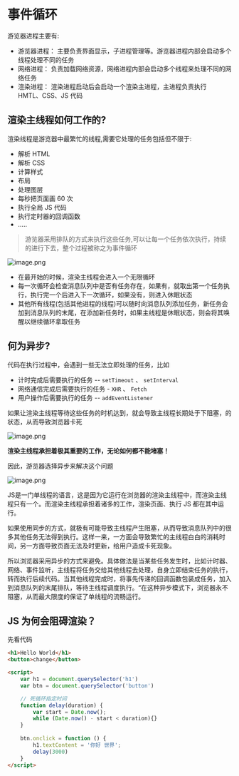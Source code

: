# 事件循环

游览器进程主要有:

- 游览器进程：	主要负责界面显示，子进程管理等。游览器进程内部会启动多个线程处理不同的任务
- 网络进程：          负责加载网络资源，网络进程内部会启动多个线程来处理不同的网络任务
- 渲染进程：          渲染进程启动后会启动一个渲染主进程，主进程负责执行 HMTL、CSS、JS 代码



## 渲染主线程如何工作的?

渲染线程是游览器中最繁忙的线程,需要它处理的任务包括但不限于:

- 解析 HTML
- 解析 CSS
- 计算样式
- 布局
- 处理图层
- 每秒把页面画 60 次
- 执行全局 JS 代码
- 执行定时器的回调函数
- .....

> 游览器采用排队的方式来执行这些任务,可以让每一个任务依次执行，持续的进行下去，整个过程被称之为事件循环

![image.png](/doc/eventLoop/img-0.png)


- 在最开始的时候，渲染主线程会进入一个无限循环
- 每一次循环会检查消息队列中是否有任务存在，如果有，就取出第一个任务执行，执行完一个后进入下一次循环，如果没有，则进入休眠状态
- 其他所有线程(包括其他进程的线程)可以随时向消息队列添加任务，新任务会加到消息队列的末尾，在添加新任务时，如果主线程是休眠状态，则会将其唤醒以继续循环拿取任务


## 何为异步?
代码在执行过程中，会遇到一些无法立即处理的任务，比如
- 计时完成后需要执行的任务 -- `setTimeout` 、 `setInterval`
- 网络通信完成后需要执行的任务 - `XHR` 、 `Fetch`
- 用户操作后需要执行的任务 -- `addEventListener`

如果让渲染主线程等待这些任务的时机达到，就会导致主线程长期处于下阻塞，的状态，从而导致浏览器卡死


![image.png](/doc/eventLoop/img-2.png)


**渲染主线程承担着极其重要的工作，无论如何都不能堵塞！**

因此，游览器选择异步来解决这个问题

![image.png](/doc/eventLoop/img-3.png)



JS是一门单线程的语言，这是因为它运行在浏览器的渲染主线程中，而渲染主线程只有一个。而渲染主线程承担着诸多的工作，渲染页面、执行 JS 都在其中运行。

如果使用同步的方式，就极有可能导致主线程产生阻塞，从而导致消息队列中的很多其他任务无法得到执行。这样一来，一方面会导致繁忙的主线程白白的消耗时间，另一方面导致页面无法及时更新，给用户造成卡死现象。

所以浏览器采用异步的方式来避免。具体做法是当某些任务发生时，比如计时器、网络、事件监听，主线程将任务交给其他线程去处理，自身立即结束任务的执行，转而执行后续代码。当其他线程完成时，将事先传递的回调函数包装成任务，加入到消息队列的末尾排队，等待主线程调度执行。“在这种异步模式下，浏览器永不阻塞，从而最大限度的保证了单线程的流畅运行。


## JS 为何会阻碍渲染？

先看代码
```html
<h1>Hello World</h1>
<button>change</button>

<script>
    var h1 = document.querySelector('h1')
    var btn = document.querySelector('button')

    // 死循环指定时间
    function delay(duration) {
        var start = Date.now();
        while (Date.now() - start < duration){}
    }
    
    btn.onclick = function () {
        h1.textContent = '你好 世界';
        delay(3000)
    }
</script>
```
